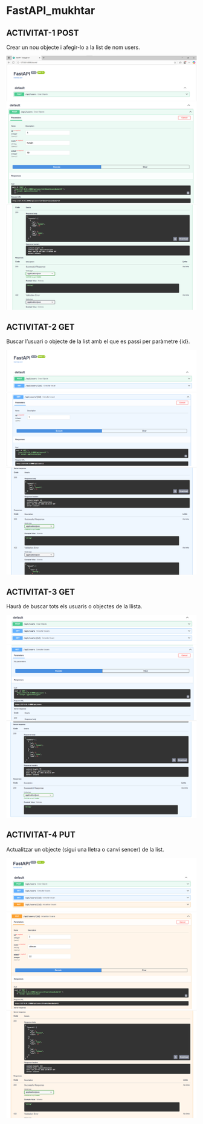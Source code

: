 # FastAPI_mukhtar

## ACTIVITAT-1 POST

Crear un nou objecte i afegir-lo a la list de nom users.

<img src="Captures/Act-1a.png">

<img src="Captures/Act-1b.png">

<img src="Captures/Act-1c.png">

## ACTIVITAT-2 GET

Buscar l’usuari o objecte de la list amb el que es passi per paràmetre {id}.

<img src="Captures/Act-2a.png">

<img src="Captures/Act-2b.png">

<img src="Captures/Act-2c.png">

## ACTIVITAT-3 GET

Haurà de buscar tots els usuaris o objectes de la llista.

<img src="Captures/Act-3a.png">

<img src="Captures/Act-3b.png">

<img src="Captures/Act-3c.png">

## ACTIVITAT-4 PUT

Actualitzar un objecte (sigui una lletra o canvi sencer) de la list.

<img src="Captures/Act-4a.png">

<img src="Captures/Act-4b.png">

<img src="Captures/Act-4c.png">